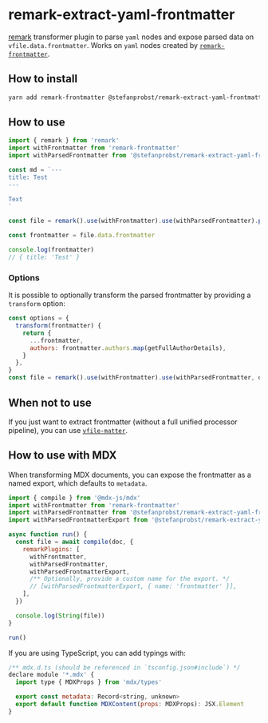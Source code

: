 # remark-extract-yaml-frontmatter

[remark](https://github.com/remarkjs/remark) transformer plugin to parse `yaml` nodes and expose
parsed data on `vfile.data.frontmatter`. Works on `yaml` nodes created by
[`remark-frontmatter`](https://github.com/remarkjs/remark-frontmatter).

## How to install

```bash
yarn add remark-frontmatter @stefanprobst/remark-extract-yaml-frontmatter
```

## How to use

```js
import { remark } from 'remark'
import withFrontmatter from 'remark-frontmatter'
import withParsedFrontmatter from '@stefanprobst/remark-extract-yaml-frontmatter'

const md = `---
title: Test
---

Text
`

const file = remark().use(withFrontmatter).use(withParsedFrontmatter).processSync(md)

const frontmatter = file.data.frontmatter

console.log(frontmatter)
// { title: 'Test' }
```

### Options

It is possible to optionally transform the parsed frontmatter by providing a `transform` option:

```js
const options = {
  transform(frontmatter) {
    return {
      ...frontmatter,
      authors: frontmatter.authors.map(getFullAuthorDetails),
    }
  },
}
const file = remark().use(withFrontmatter).use(withParsedFrontmatter, options).processSync(md)
```

## When not to use

If you just want to extract frontmatter (without a full unified processor pipeline), you can use
[`vfile-matter`](https://github.com/vfile/vfile-matter).

## How to use with MDX

When transforming MDX documents, you can expose the frontmatter as a named export, which defaults to
`metadata`.

```js
import { compile } from '@mdx-js/mdx'
import withFrontmatter from 'remark-frontmatter'
import withParsedFrontmatter from '@stefanprobst/remark-extract-yaml-frontmatter'
import withParsedFrontmatterExport from '@stefanprobst/remark-extract-yaml-frontmatter/mdx'

async function run() {
  const file = await compile(doc, {
    remarkPlugins: [
      withFrontmatter,
      withParsedFrontmatter,
      withParsedFrontmatterExport,
      /** Optionally, provide a custom name for the export. */
      // [withParsedFrontmatterExport, { name: 'frontmatter' }],
    ],
  })

  console.log(String(file))
}

run()
```

If you are using TypeScript, you can add typings with:

```js
/** mdx.d.ts (should be referenced in `tsconfig.json#include`) */
declare module '*.mdx' {
  import type { MDXProps } from 'mdx/types'

  export const metadata: Record<string, unknown>
  export default function MDXContent(props: MDXProps): JSX.Element
}
```
